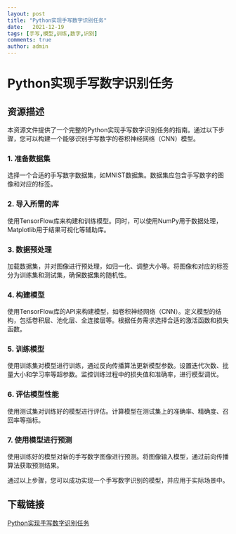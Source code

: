 ```yaml
---
layout: post
title: "Python实现手写数字识别任务"
date:   2021-12-19
tags: [手写,模型,训练,数字,识别]
comments: true
author: admin
---
```

# Python实现手写数字识别任务

## 资源描述

本资源文件提供了一个完整的Python实现手写数字识别任务的指南。通过以下步骤，您可以构建一个能够识别手写数字的卷积神经网络（CNN）模型。

### 1. 准备数据集
选择一个合适的手写数字数据集，如MNIST数据集。数据集应包含手写数字的图像和对应的标签。

### 2. 导入所需的库
使用TensorFlow库来构建和训练模型。同时，可以使用NumPy用于数据处理，Matplotlib用于结果可视化等辅助库。

### 3. 数据预处理
加载数据集，并对图像进行预处理，如归一化、调整大小等。将图像和对应的标签分为训练集和测试集，确保数据集的随机性。

### 4. 构建模型
使用TensorFlow库的API来构建模型，如卷积神经网络（CNN）。定义模型的结构，包括卷积层、池化层、全连接层等。根据任务需求选择合适的激活函数和损失函数。

### 5. 训练模型
使用训练集对模型进行训练，通过反向传播算法更新模型参数。设置迭代次数、批量大小和学习率等超参数。监控训练过程中的损失值和准确率，进行模型调优。

### 6. 评估模型性能
使用测试集对训练好的模型进行评估。计算模型在测试集上的准确率、精确度、召回率等指标。

### 7. 使用模型进行预测
使用训练好的模型对新的手写数字图像进行预测。将图像输入模型，通过前向传播算法获取预测结果。

通过以上步骤，您可以成功实现一个手写数字识别的模型，并应用于实际场景中。

## 下载链接

[Python实现手写数字识别任务](https://pan.quark.cn/s/dc8c2e83ca7d)